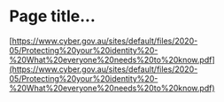 # Page title...

[https://www.cyber.gov.au/sites/default/files/2020-05/Protecting%20your%20identity%20-%20What%20everyone%20needs%20to%20know.pdf](https://www.cyber.gov.au/sites/default/files/2020-05/Protecting%20your%20identity%20-%20What%20everyone%20needs%20to%20know.pdf)